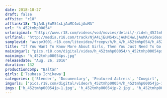 ```yaml
---
date: 2018-10-27
draft: false
affsite: "r18"
afflinkr18: "NjA4LjEuMS4xLjAuMC4wLjAuMA"
url: "h_452tmhp00054"
urloriginal: "http://www.r18.com/videos/vod/movies/detail/-/id=h_452tmhp00054"
urlfinal: "http://media.r18.com/track/NjA4LjEuMS4xLjAuMC4wLjAuMA/videos/vod/movies/detail/-/id=h_452tmhp00054"
samplevid: "awspv3001.r18.com/litevideo/freepv/h/h_4/h_452tmhp054/h_452tmhp054_dmb_w.mp4"
title: "If You Want To Know More About Girls, Then You Just Need To Go To The BALTAN Homepage For These Amazing Videos"
mainimgurl: "pics.r18.com/digital/video/h_452tmhp00054/h_452tmhp00054ps.jpg"
mainimgs: "h_452tmhp00054ps.jpg"
releasedate: "Aug. 26, 2016"
duration: 132
productioncomp: "Baltan"
girls: ['Tsubasa Ichikawa']
categories: ['Slender', 'Documentary', 'Featured Actress', 'Cowgirl', 'Hi-Def']
imgurls: ['pics.r18.com/digital/video/h_452tmhp00054/h_452tmhp00054jp-1.jpg', 'pics.r18.com/digital/video/h_452tmhp00054/h_452tmhp00054jp-2.jpg', 'pics.r18.com/digital/video/h_452tmhp00054/h_452tmhp00054jp-3.jpg', 'pics.r18.com/digital/video/h_452tmhp00054/h_452tmhp00054jp-4.jpg', 'pics.r18.com/digital/video/h_452tmhp00054/h_452tmhp00054jp-5.jpg', 'pics.r18.com/digital/video/h_452tmhp00054/h_452tmhp00054jp-6.jpg', 'pics.r18.com/digital/video/h_452tmhp00054/h_452tmhp00054jp-7.jpg', 'pics.r18.com/digital/video/h_452tmhp00054/h_452tmhp00054jp-8.jpg', 'pics.r18.com/digital/video/h_452tmhp00054/h_452tmhp00054jp-9.jpg', 'pics.r18.com/digital/video/h_452tmhp00054/h_452tmhp00054jp-10.jpg', 'pics.r18.com/digital/video/h_452tmhp00054/h_452tmhp00054jp-11.jpg', 'pics.r18.com/digital/video/h_452tmhp00054/h_452tmhp00054jp-12.jpg', 'pics.r18.com/digital/video/h_452tmhp00054/h_452tmhp00054jp-13.jpg', 'pics.r18.com/digital/video/h_452tmhp00054/h_452tmhp00054jp-14.jpg', 'pics.r18.com/digital/video/h_452tmhp00054/h_452tmhp00054jp-15.jpg', 'pics.r18.com/digital/video/h_452tmhp00054/h_452tmhp00054jp-16.jpg', 'pics.r18.com/digital/video/h_452tmhp00054/h_452tmhp00054jp-17.jpg', 'pics.r18.com/digital/video/h_452tmhp00054/h_452tmhp00054jp-18.jpg', 'pics.r18.com/digital/video/h_452tmhp00054/h_452tmhp00054jp-19.jpg', 'pics.r18.com/digital/video/h_452tmhp00054/h_452tmhp00054jp-20.jpg']
imgs: ['h_452tmhp00054jp-1.jpg', 'h_452tmhp00054jp-2.jpg', 'h_452tmhp00054jp-3.jpg', 'h_452tmhp00054jp-4.jpg', 'h_452tmhp00054jp-5.jpg', 'h_452tmhp00054jp-6.jpg', 'h_452tmhp00054jp-7.jpg', 'h_452tmhp00054jp-8.jpg', 'h_452tmhp00054jp-9.jpg', 'h_452tmhp00054jp-10.jpg', 'h_452tmhp00054jp-11.jpg', 'h_452tmhp00054jp-12.jpg', 'h_452tmhp00054jp-13.jpg', 'h_452tmhp00054jp-14.jpg', 'h_452tmhp00054jp-15.jpg', 'h_452tmhp00054jp-16.jpg', 'h_452tmhp00054jp-17.jpg', 'h_452tmhp00054jp-18.jpg', 'h_452tmhp00054jp-19.jpg', 'h_452tmhp00054jp-20.jpg']
---
```

